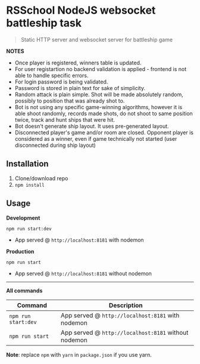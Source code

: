 # RSSchool NodeJS websocket battleship task
> Static HTTP server and websocket server for battleship game

**NOTES**
- Once player is registered, winners table is updated.
- For user registartion no backend validation is applied - frontend is not able to handle specific errors.
- For login password is being validated.
- Password is stored in plain text for sake of simplicity.
- Random attack is plain simple. Shot will be made absolutely random, possibly to position that was already shot to.
- Bot is not using any specific game-winning algorithms, however it is able shoot randomly, records made shots, do not shoot to same position twice, track and hunt ships that were hit.
- Bot doesn't generate ship layout. It uses pre-generated layout.
- Disconnected player's game and/or room are closed. Opponent player is considered as a winner, even if game technically not started (user disconnected during ship layout)

## Installation
1. Clone/download repo
2. `npm install`

## Usage
**Development**

`npm run start:dev`

* App served @ `http://localhost:8181` with nodemon

**Production**

`npm run start`

* App served @ `http://localhost:8181` without nodemon

---

**All commands**

Command | Description
--- | ---
`npm run start:dev` | App served @ `http://localhost:8181` with nodemon
`npm run start` | App served @ `http://localhost:8181` without nodemon

**Note**: replace `npm` with `yarn` in `package.json` if you use yarn.

